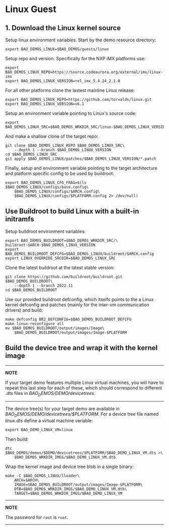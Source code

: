 # Linux Guest

## 1. Download the Linux kernel source

Setup linux environment variables. Start by the demo resource directory:

```
export BAO_DEMOS_LINUX=$BAO_DEMOS/guests/linux
```

Setup repo and version. Specifically for the NXP iMX platforms use:

```
export BAO_DEMOS_LINUX_REPO=https://source.codeaurora.org/external/imx/linux-imx
export BAO_DEMOS_LINUX_VERSION=rel_imx_5.4.24_2.1.0
```

For all other platforms clone the lastest mainline Linux release:

```
export BAO_DEMOS_LINUX_REPO=https://github.com/torvalds/linux.git
export BAO_DEMOS_LINUX_VERSION=v6.1
```

Setup an environment variable pointing to Linux's source code:

```
export BAO_DEMOS_LINUX_SRC=$BAO_DEMOS_WRKDIR_SRC/linux-$BAO_DEMOS_LINUX_VERSION
```

And make a shallow clone of the target repo:

```
git clone $BAO_DEMOS_LINUX_REPO $BAO_DEMOS_LINUX_SRC\
    --depth 1 --branch $BAO_DEMOS_LINUX_VERSION
cd $BAO_DEMOS_LINUX_SRC
git apply $BAO_DEMOS_LINUX/patches/$BAO_DEMOS_LINUX_VERSION/*.patch
```

Finally, setup and environment variable pointing to the target architecture and 
platform specific config to be used by buildroot:

```
export BAO_DEMOS_LINUX_CFG_FRAG=$(ls $BAO_DEMOS_LINUX/configs/base.config\
    $BAO_DEMOS_LINUX/configs/$ARCH.config\
    $BAO_DEMOS_LINUX/configs/$PLATFORM.config 2> /dev/null)
```

## Use Buildroot to build Linux with a built-in initramfs

Setup buildroot environment variables:

```
export BAO_DEMOS_BUILDROOT=$BAO_DEMOS_WRKDIR_SRC/\
buildroot-$ARCH-$BAO_DEMOS_LINUX_VERSION
export BAO_DEMOS_BUILDROOT_DEFCFG=$BAO_DEMOS_LINUX/buildroot/$ARCH.config
export LINUX_OVERRIDE_SRCDIR=$BAO_DEMOS_LINUX_SRC
```

Clone the latest buildroot at the latest stable version:

```
git clone https://github.com/buildroot/buildroot.git $BAO_DEMOS_BUILDROOT\
    --depth 1 --branch 2022.11
cd $BAO_DEMOS_BUILDROOT
```

Use our provided buildroot defconfig, which itselfs points to the a Linux 
kernel defconfig and patches (mainly for the inter-vm communication drivers)
and build:

```
make defconfig BR2_DEFCONFIG=$BAO_DEMOS_BUILDROOT_DEFCFG
make linux-reconfigure all
mv $BAO_DEMOS_BUILDROOT/output/images/Image\
    $BAO_DEMOS_BUILDROOT/output/images/Image-$PLATFORM
```

## Build the device tree and wrap it with the kernel image

---

**NOTE**

If your target demo features multiple Linux virtual machines, you will have to 
repeat this last step for each of these, which should correspond to 
different *.dts* files in *$BAO_DEMOS/$DEMO/devicetrees*.

---

The device tree(s) for your target demo are available in 
*$BAO_DEMOS/$DEMO/devicetrees/$PLATFORM*. For a device tree file named 
*linux.dts* define a virtual machine variable:

```
export BAO_DEMO_LINUX_VM=linux
```

Then build:

```
dtc $BAO_DEMOS/demos/$DEMO/devicetrees/$PLATFORM/$BAO_DEMO_LINUX_VM.dts >\
    $BAO_DEMOS_WRKDIR_IMGS/$BAO_DEMO_LINUX_VM.dtb
```

Wrap the kernel image and device tree blob in a single binary:

```
make -C $BAO_DEMOS_LINUX/lloader\
    ARCH=$ARCH\
    IMAGE=$BAO_DEMOS_BUILDROOT/output/images/Image-$PLATFORM\
    DTB=$BAO_DEMOS_WRKDIR_IMGS/$BAO_DEMO_LINUX_VM.dtb\
    TARGET=$BAO_DEMOS_WRKDIR_IMGS/$BAO_DEMO_LINUX_VM
```

---

**NOTE**

The password for `root` is `root`.

---
